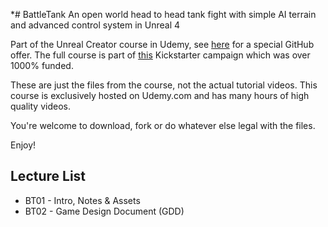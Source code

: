 *# BattleTank
An open world head to head tank fight with simple AI terrain and advanced control system in Unreal 4

Part of the Unreal Creator course in Udemy, see [here](https://www.udemy.com/unrealcourse?couponCode-GitHubSpecial) for a special GitHub offer. The full course is part of [this](https://www.kickstarter.com/projects/bentristem/learn-to-make-video-games-unreal-developer-course) Kickstarter campaign which was over 1000% funded.

These are just the files from the course, not the actual tutorial videos. This course is exclusively hosted on Udemy.com and has many hours of high quality videos.

You're welcome to download, fork or do whatever else legal with the files.

Enjoy!

## Lecture List
* BT01 - Intro, Notes & Assets
* BT02 - Game Design Document (GDD)
